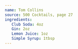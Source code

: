 ```yaml
---
name: Tom Collins
source: 500 Cocktails, page 27
ingredients:
   Club Soda: 4oz
   Gin: 2oz
   Lemon Juice: 1oz
   Simple Syrup: 1tbsp
---
```

